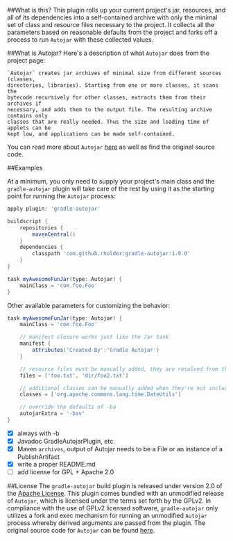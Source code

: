 ##What is this?
This plugin rolls up your current project's jar, resources, and all of its
dependencies into a self-contained archive with only the minimal set of class
and resource files necessary to the project. It collects all the parameters
based on reasonable defaults from the project and forks off a process to run
`Autojar` with these collected values.

##What is Autojar?
Here's a description of what `Autojar` does from the project page:
```
`Autojar` creates jar archives of minimal size from different sources (classes,
directories, libraries). Starting from one or more classes, it scans the
bytecode recursively for other classes, extracts them from their archives if
necessary, and adds them to the output file. The resulting archive contains only
classes that are really needed. Thus the size and loading time of applets can be
kept low, and applications can be made self-contained.
```
You can read more about `Autojar` [here](http://autojar.sourceforge.net/) as well
as find the original source code.

##Examples

At a minimum, you only need to supply your project's main class and the
`gradle-autojar` plugin will take care of the rest by using it as the starting
point for running the `Autojar` process:
```groovy
apply plugin: 'gradle-autojar'

buildscript {
    repositories {
        mavenCentral()
    }
    dependencies {
        classpath 'com.github.rholder:gradle-autojar:1.0.0'
    }
}

task myAwesomeFunJar(type: Autojar) {
    mainClass = 'com.foo.Foo'
}
```

Other available parameters for customizing the behavior:
```groovy
task myAwesomeFunJar(type: Autojar) {
    mainClass = 'com.foo.Foo'

    // manifest closure works just like the Jar task
    manifest {
        attributes('Created-By':'Gradle Autojar')
    }

    // resource files must be manually added, they are resolved from the classpath for inclusion
    files = ['foo.txt', 'dir/foo2.txt']

    // additional classes can be manually added when they're not included automatically
    classes = ['org.apache.commons.lang.time.DateUtils']

    // override the defaults of -ba
    autojarExtra = '-bav'
}
```

- [X] always with -b
- [X] Javadoc GradleAutojarPlugin, etc.
- [X] Maven `archives`, output of Autojar needs to be a File or an instance of a PublishArtifact
- [X] write a proper README.md
- [ ] add license for GPL + Apache 2.0

##License
The `gradle-autojar` build plugin is released under version 2.0 of the [Apache
License](http://www.apache.org/licenses/LICENSE-2.0). This plugin comes bundled
with an unmodified release of `Autojar`, which is licensed under the terms set
forth by the GPLv2. In compliance with the use of GPLv2 licensed software,
`gradle-autojar` only utilizes a fork and exec mechanism for running an
unmodified `Autojar` process whereby derived arguments are passed from the
plugin. The original source code for `Autojar` can be found [here](http://autojar.sourceforge.net/).

